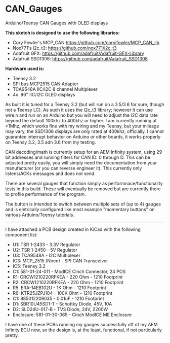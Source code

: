 # CAN_Gauges
Arduino/Teensy CAN Gauges with OLED displays

**This sketch is designed to use the following libraries:**

* Cory Fowler's MCP_CAN:https://github.com/coryjfowler/MCP_CAN_lib
* Nox771's i2c_t3: https://github.com/nox771/i2c_t3
* Adafruit GFX: https://github.com/adafruit/Adafruit-GFX-Library
* Adafruit SSD1306: https://github.com/adafruit/Adafruit_SSD1306

**Hardware used is:**

* Teensy 3.2
* SPI bus MCP2515 CAN Adapter
* TCA9548A IIC/I2C 8 channel Multiplexer
* 4x .96" IIC/I2C OLED displays

As built it is tuned for a Teensy 3.2 (but will run on a 3.5/3.6 for sure, though not a Teensy LC).   As such it uses the  i2c_t3 library; however it can use wire.h and run on an Arduino but you will need to adjust the I2C data rate beyond the default 100khz to 400khz or higher.    I am currently running at >1Mhz, which works fine with my wiring and my Teensy, but your mileage may vary, the SSD1306 displays are only rated at 400khz, officially.   I cannot guarantee interrupt behavior on Arduino or other boards, it works properly on Teensy 3.2, 3.5 adn 3.6 from my testing.

CAN decoding/math is currently setup for an AEM Infinity system, using 29 bit addresses and running filters for CAN ID: 0 through D.    This can be adjusted pretty easily, you will simply need the documentation from your manufacturer (or you can reverse engineer it).   This currently only listens/ACKs messages and does not send.

There are several gauges that function simply as performnace/functionality tests in this build.   These will eventually be removed but are currently there to profile performance of the program. 

The button is intended to switch between multiple sets of (up to 4) gauges and is eletrically configured like most example "momentary buttons" on various Arduino/Teensy tutorials.

----

I have attached a PCB design created in KiCad with the following component list:

* U1: TSR 1-2433 - 3.3V Regulator
* U2: TSR 1-2450 - 5V Regulator
* U3: TCA9548A - I2C Multiplexer
* IC3: MCP_2515 (Niren) - SPI CAN Transceiver
* IC5: Teensy 3.2
* C1: 581-01-24-011 - ModICE Cinch Connector, 24 POS
* R1: CRCW1210220RFKEA - 220 Ohm - 1210 Footprint
* R2: CRCW1210220RFKEA - 220 Ohm - 1210 Footprint
* R5: ERA-14EB102U - 1K Ohm - 1210 Footprint
* R6: KTR25JZPJ104 - 100K Ohm - 1210 Footprint
* C1: 885012209035 - 0.01uF - 1210 Footprint
* D1: SBR10U45SD1-T - Schottky Diode, 45V, 10A
* D2: SLD24U-017-B - TVS Diode, 24V, 2200W
* Enclosure: 	581-01-30-065 - Cinch ModICE ME Enclosure

I have one of these PCBs running my gauges successfully off of my AEM Infinity ECU now, so the design is, at the least, functional, if not particularly pretty.
